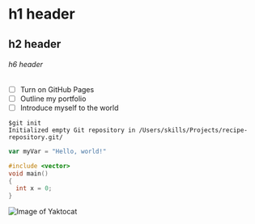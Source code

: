 # h1 header
## h2 header
###### h6 header
- [ ] Turn on GitHub Pages
- [ ] Outline my portfolio
- [ ] Introduce myself to the world
```
$git init
Initialized empty Git repository in /Users/skills/Projects/recipe-repository.git/
```
``` javascript
var myVar = "Hello, world!"
```
``` C++
#include <vector>
void main()
{
  int x = 0;
}
```
![Image of Yaktocat](https://octodex.github.com/images/yaktocat.png)


